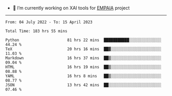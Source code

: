 - 🔭 I’m currently working on XAI tools for [EMPAIA](https://en.empaia.org/) project

---

<!--START_SECTION:waka-->

```text
From: 04 July 2022 - To: 15 April 2023

Total Time: 183 hrs 55 mins

Python                     81 hrs 22 mins  ███████████░░░░░░░░░░░░░░   44.24 %
TeX                        20 hrs 16 mins  ██▓░░░░░░░░░░░░░░░░░░░░░░   11.03 %
Markdown                   16 hrs 37 mins  ██▒░░░░░░░░░░░░░░░░░░░░░░   09.04 %
HTML                       16 hrs 19 mins  ██▒░░░░░░░░░░░░░░░░░░░░░░   08.88 %
YAML                       16 hrs 8 mins   ██▒░░░░░░░░░░░░░░░░░░░░░░   08.77 %
JSON                       13 hrs 42 mins  ██░░░░░░░░░░░░░░░░░░░░░░░   07.46 %
```

<!--END_SECTION:waka-->
